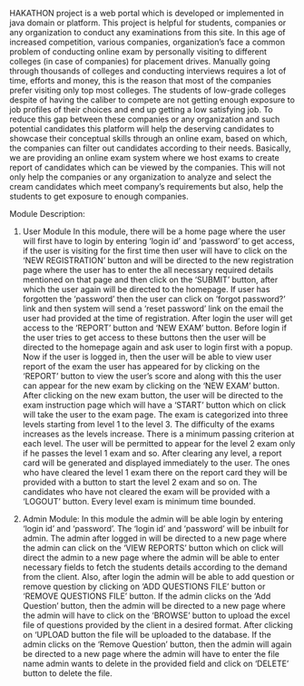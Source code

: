 HAKATHON project is a web portal which is developed or implemented in java domain or platform. This project is helpful for students, companies or any organization
to conduct any examinations from this site. In this age of increased competition, various companies, organization’s face a common problem of conducting online exam 
by personally visiting to different colleges (in case of companies) for placement drives. Manually going through thousands of colleges and conducting interviews
requires a lot of time, efforts and money, this is the reason that most of the companies prefer visiting only top most colleges. The students of low-grade colleges
despite of having the caliber to compete are not getting enough exposure to job profiles of their choices and end up getting a low satisfying job. To reduce this 
gap between these companies or any organization and such potential candidates this platform will help the deserving candidates to showcase their conceptual skills 
through an online exam, based on which, the companies can filter out candidates according to their needs. Basically, we are providing an online exam system where 
we host exams to create report of candidates which can be viewed by the companies. This will not only help the companies or any organization to analyze and select
the cream candidates which meet company’s requirements but also, help the students to get exposure to enough companies.


Module Description:
1. User Module
In this module, there will be a home page where the user will first have to login by entering ‘login id’ and ‘password’ to get access, if the user is visiting for
the first time then user will have to click on the ‘NEW REGISTRATION’ button and will be directed to the new registration page where the user has to enter the all 
necessary required details mentioned on that page and then click on the ‘SUBMIT’ button, after which the user again will be directed to the homepage. If user has 
forgotten the ‘password’ then the user can click on ‘forgot password?’ link and then system will send a ‘reset password’ link on the email the user had provided 
at the time of registration. After login the user will get access to the ‘REPORT’ button and ‘NEW EXAM’ button. Before login if the user tries to get access to 
these buttons then the user will be directed to the homepage again and ask user to login first with a popup. Now if the user is logged in, then the user will be 
able to view user report of the exam the user has appeared for by clicking on the ‘REPORT’ button to view the user’s score and along with this the user can appear 
for the new exam by clicking on the ‘NEW EXAM’ button. After clicking on the new exam button, the user will be directed to the exam instruction page which will have 
a ‘START’ button which on click will take the user to the exam page. The exam is categorized into three levels starting from level 1 to the level 3. The difficulty 
of the exams increases as the levels increase. There is a minimum passing criterion at each level. The user will be permitted to appear for the level 2 exam only if
he passes the level 1 exam and so. After clearing any level, a report card will be generated and displayed immediately to the user. The ones who have cleared the 
level 1 exam there on the report card they will be provided with a button to start the level 2 exam and so on. The candidates who have not cleared the exam will be 
provided with a ‘LOGOUT’ button. Every level exam is minimum time bounded.

2. Admin Module:
In this module the admin will be able login by entering ‘login id’ and ‘password’. The ‘login id’ and ‘password’ will be inbuilt for admin. The admin after logged in
will be directed to a new page where the admin can click on the ‘VIEW REPORTS’ button which on click will direct the admin to a new page where the admin will be able 
to enter necessary fields to fetch the students details according to the demand from the client. Also, after login the admin will be able to add question or remove 
question by clicking on ‘ADD QUESTIONS FILE’ button or ‘REMOVE QUESTIONS FILE’ button. If the admin clicks on the ‘Add Question’ button, then the admin will be 
directed to a new page where the admin will have to click on the ‘BROWSE’ button to upload the excel file of questions provided by the client in a desired format. 
After clicking on ‘UPLOAD button the file will be uploaded to the database. If the admin clicks on the ‘Remove Question’ button, then the admin will again be directed 
to a new page where the admin will have to enter the file name admin wants to delete in the provided field and click on ‘DELETE’ button to delete the file.



